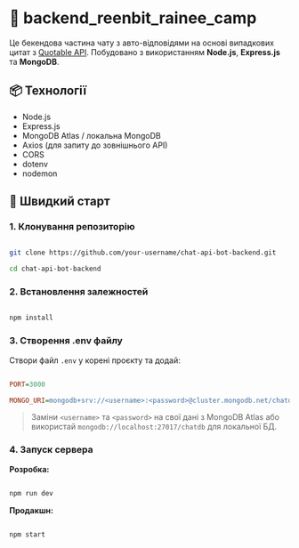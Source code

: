 # 🧠 backend_reenbit_rainee_camp

Це бекендова частина чату з авто-відповідями на основі випадкових цитат з [Quotable API](https://api.quotable.io). Побудовано з використанням **Node.js**, **Express.js** та **MongoDB**.

## 📦 Технології

- Node.js
- Express.js
- MongoDB Atlas / локальна MongoDB
- Axios (для запиту до зовнішнього API)
- CORS
- dotenv
- nodemon

## 🚀 Швидкий старт

### 1. Клонування репозиторію

```bash

git clone https://github.com/your-username/chat-api-bot-backend.git

cd chat-api-bot-backend

```

### 2. Встановлення залежностей

```bash

npm install

```

### 3. Створення .env файлу

Створи файл `.env` у корені проєкту та додай:

```ini

PORT=3000

MONGO_URI=mongodb+srv://<username>:<password>@cluster.mongodb.net/chatdb?retryWrites=true&w=majority

```

> Заміни `<username>` та `<password>` на свої дані з MongoDB Atlas або використай `mongodb://localhost:27017/chatdb` для локальної БД.

### 4. Запуск сервера

**Розробка:**

```bash

npm run dev

```

**Продакшн:**

```bash

npm start

```

